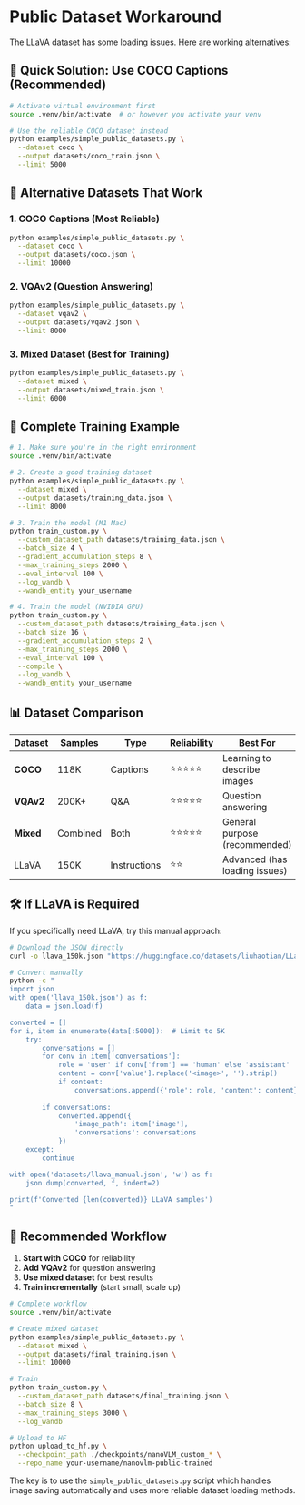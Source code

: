 # Public Dataset Workaround

The LLaVA dataset has some loading issues. Here are working alternatives:

## 🚀 Quick Solution: Use COCO Captions (Recommended)

```bash
# Activate virtual environment first
source .venv/bin/activate  # or however you activate your venv

# Use the reliable COCO dataset instead
python examples/simple_public_datasets.py \
  --dataset coco \
  --output datasets/coco_train.json \
  --limit 5000
```

## 🔧 Alternative Datasets That Work

### 1. COCO Captions (Most Reliable)
```bash
python examples/simple_public_datasets.py \
  --dataset coco \
  --output datasets/coco.json \
  --limit 10000
```

### 2. VQAv2 (Question Answering)
```bash
python examples/simple_public_datasets.py \
  --dataset vqav2 \
  --output datasets/vqav2.json \
  --limit 8000
```

### 3. Mixed Dataset (Best for Training)
```bash
python examples/simple_public_datasets.py \
  --dataset mixed \
  --output datasets/mixed_train.json \
  --limit 6000
```

## 🎯 Complete Training Example

```bash
# 1. Make sure you're in the right environment
source .venv/bin/activate

# 2. Create a good training dataset
python examples/simple_public_datasets.py \
  --dataset mixed \
  --output datasets/training_data.json \
  --limit 8000

# 3. Train the model (M1 Mac)
python train_custom.py \
  --custom_dataset_path datasets/training_data.json \
  --batch_size 4 \
  --gradient_accumulation_steps 8 \
  --max_training_steps 2000 \
  --eval_interval 100 \
  --log_wandb \
  --wandb_entity your_username

# 4. Train the model (NVIDIA GPU)
python train_custom.py \
  --custom_dataset_path datasets/training_data.json \
  --batch_size 16 \
  --gradient_accumulation_steps 2 \
  --max_training_steps 2000 \
  --eval_interval 100 \
  --compile \
  --log_wandb \
  --wandb_entity your_username
```

## 📊 Dataset Comparison

| Dataset | Samples | Type | Reliability | Best For |
|---------|---------|------|-------------|----------|
| **COCO** | 118K | Captions | ⭐⭐⭐⭐⭐ | Learning to describe images |
| **VQAv2** | 200K+ | Q&A | ⭐⭐⭐⭐⭐ | Question answering |
| **Mixed** | Combined | Both | ⭐⭐⭐⭐⭐ | General purpose (recommended) |
| LLaVA | 150K | Instructions | ⭐⭐ | Advanced (has loading issues) |

## 🛠️ If LLaVA is Required

If you specifically need LLaVA, try this manual approach:

```bash
# Download the JSON directly
curl -o llava_150k.json "https://huggingface.co/datasets/liuhaotian/LLaVA-Instruct-150K/resolve/main/llava_v1_5_mix665k.json"

# Convert manually
python -c "
import json
with open('llava_150k.json') as f:
    data = json.load(f)

converted = []
for i, item in enumerate(data[:5000]):  # Limit to 5K
    try:
        conversations = []
        for conv in item['conversations']:
            role = 'user' if conv['from'] == 'human' else 'assistant'
            content = conv['value'].replace('<image>', '').strip()
            if content:
                conversations.append({'role': role, 'content': content})
        
        if conversations:
            converted.append({
                'image_path': item['image'],
                'conversations': conversations
            })
    except:
        continue

with open('datasets/llava_manual.json', 'w') as f:
    json.dump(converted, f, indent=2)

print(f'Converted {len(converted)} LLaVA samples')
"
```

## 🎉 Recommended Workflow

1. **Start with COCO** for reliability
2. **Add VQAv2** for question answering
3. **Use mixed dataset** for best results
4. **Train incrementally** (start small, scale up)

```bash
# Complete workflow
source .venv/bin/activate

# Create mixed dataset
python examples/simple_public_datasets.py \
  --dataset mixed \
  --output datasets/final_training.json \
  --limit 10000

# Train
python train_custom.py \
  --custom_dataset_path datasets/final_training.json \
  --batch_size 8 \
  --max_training_steps 3000 \
  --log_wandb

# Upload to HF
python upload_to_hf.py \
  --checkpoint_path ./checkpoints/nanoVLM_custom_* \
  --repo_name your-username/nanovlm-public-trained
```

The key is to use the `simple_public_datasets.py` script which handles image saving automatically and uses more reliable dataset loading methods.